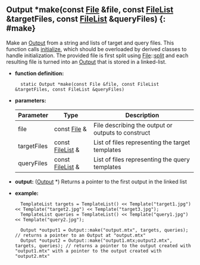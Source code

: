 ## Output \*make(const [File](../file/file.md) &file, const [FileList](../filelist/filelist.md) &targetFiles, const [FileList](../filelist/filelist.md) &queryFiles) {: #make}

Make an [Output](output.md) from a string and lists of target and query files. This function calls [initialize](functions.md#initialize), which should be overloaded by derived classes to handle initialization. The provided file is first split using [File](../file/file.md)::[split](../file/functions.md#split-1) and each resulting file is turned into an [Output](output.md) that is stored in a linked-list.

* **function definition:**

        static Output *make(const File &file, const FileList &targetFiles, const FileList &queryFiles)

* **parameters:**

    Parameter | Type | Description
    --- | --- | ---
    file | const [File](../file/file.md) & | File describing the output or outputs to construct
    targetFiles | const [FileList](../filelist/filelist.md) & | List of files representing the target templates
    queryFiles | const [FileList](../filelist/filelist.md) & | List of files representing the query templates

* **output:** ([Output](output.md) \*) Returns a pointer to the first output in the linked list
* **example:**

        TemplateList targets = TemplateList() << Template("target1.jpg") << Template("target2.jpg") << Template("target3.jpg");
        TemplateList queries = TemplateList() << Template("query1.jpg") << Template("query2.jpg");

        Output *output1 = Output::make("output.mtx", targets, queries); // returns a pointer to an Output at "output.mtx"
        Output *output2 = Output::make("output1.mtx;output2.mtx", targets, queries); // returns a pointer to the output created with "output1.mtx" with a pointer to the output created with "output2.mtx"
